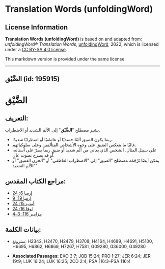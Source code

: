 # Translation Words (unfoldingWord)

## License Information

**Translation Words (unfoldingWord)** is based on and adapted from: _unfoldingWord® Translation Words_, [unfoldingWord](https://unfoldingword.org/utw), 2022, which is licensed under a [CC BY-SA 4.0 license](https://creativecommons.org/licenses/by-sa/4.0/legalcode.en).

This markdown version is provided under the same license.



--------------------------------

## الضَّيْق (id: 195915)

**الضَّيْق**
============

التعريف:
--------

يشير مصطلح "**الضَّيْق**" إلى الألم الشديد أو الاضطراب.

* ربما يكون الضيق ألمًا جسديًا أو عاطفيًا أو اضطرابًا شديدًا.
* غالبًا ما ينعكس الضيق على وجوه الأشخاص المتألمين وعلى سلوكياتهم.
* على سبيل المثال، الشخص الذي يعاني من ألم شديد أو ضيقٍ ربما يصرّ على أسنانه، أو قد يصرخ بصوت عالٍ.
* يمكن أيضًا تَرْجَمَة مصطلح "الضيق" إلى "الاضطراب العاطفي" أو "الحزن العميق" أو "الألم الشديد".

مراجع الكتاب المقدس:
--------------------

* [إرميا 6: 24](https://ref.ly/Jer6:24)
* [إرميا 19: 9](https://ref.ly/Jer19:9)
* [أيوب 15: 24](https://ref.ly/Job15:24)
* [لوقا 16: 24](https://ref.ly/Luke16:24)
* [مزامير 116: 3–4](https://ref.ly/Ps116:3-Ps116:4)

بيانات الكلمة:
--------------

* سترونغ: H2342, H2470, H2479, H3708, H4164, H4689, H4691, H5100, H6695, H6862, H6869, H7267, H7581, G09280, G36000, G49280

* **Associated Passages:** EXO 3:7; JOB 15:24; PRO 1:27; JER 6:24; JER 19:9; LUK 16:24; LUK 16:25; 2CO 2:4; PSA 116:3–PSA 116:4

